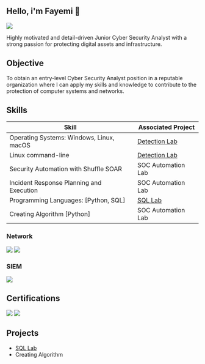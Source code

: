 ## Hello, i'm  Fayemi 👋
<a href="https://www.linkedin.com/in/fayemi-oyesanya-9a2066a2/"><img src="https://img.shields.io/badge/-LinkedIn-0072b1?&style=for-the-badge&logo=linkedin&logoColor=white" /></a>

Highly motivated and detail-driven Junior Cyber Security Analyst with a strong passion for protecting digital assets and infrastructure.

## Objective
To obtain an entry-level Cyber Security Analyst position in a reputable organization where
I can apply my skills and knowledge to contribute to the protection of computer systems and networks.

## Skills

| Skill                                         | Associated Project         |
|-----------------------------------------------|----------------------------|
|  Operating Systems: Windows, Linux, macOS      | <a href="https://google.com">Detection Lab</a>|
|  Linux command-line                            | <a href="https://google.com">Detection Lab</a>|
| Security Automation with Shuffle SOAR         | SOC Automation Lab|
| Incident Response Planning and Execution      | SOC Automation Lab|
| Programming Languages: [Python, SQL]          |  <a href="https://github.com/fayemioye/Perform-Filter-SQL-Query/tree/main">SQL Lab</a>|
| Creating Algorithm [Python]                   | SOC Automation Lab|


### Network
<div>
    <img src="https://img.shields.io/badge/-Wireshark-1679A7?&style=for-the-badge&logo=Wireshark&logoColor=white" />
    <img src="https://img.shields.io/badge/-Suricata-EF3B2D?&style=for-the-badge&logo=Suricata&logoColor=white" />

### SIEM
<div>
    <img src="https://img.shields.io/badge/-Splunk-000000?&style=for-the-badge&logo=Splunk&logoColor=white" />

## Certifications
<img src="https://img.shields.io/badge/-Security%2B-FF0000?&style=for-the-badge&logo=CompTIA&logoColor=white" />
<img src="https://img.shields.io/badge/Coursera-Cybersecurity-0062A1?&style=for-the-badge&logo=coursera&logoColor=white" />

## Projects
- <a href="https://github.com/fayemioye/Perform-Filter-SQL-Query/tree/main">SQL Lab</a>
- Creating Algorithm



<!--
**fayemioye/Fayemioye** is a ✨ _special_ ✨ repository because its `README.md` (this file) appears on your GitHub profile.

Here are some ideas to get you started:

- 🔭 I’m currently working on ...
- 🌱 I’m currently learning ...
- 👯 I’m looking to collaborate on ...
- 🤔 I’m looking for help with ...
- 💬 Ask me about ...
- 📫 How to reach me: ...
- 😄 Pronouns: ...
- ⚡ Fun fact: ...
-->
